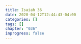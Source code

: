 ```yaml
---
title: Isaiah 36
date: 2020-04-12T12:44:43-04:00
categories: []
tags: []
chapter: "036"
inprogress: false
---
```



